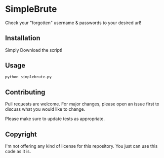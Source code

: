 # SimpleBrute
Check your "forgotten" username &amp; passwords to your desired url!
## Installation 
Simply Download the script!
## Usage
```bash
python simplebrute.py
```
## Contributing
Pull requests are welcome. For major changes, please open an issue first to discuss what you would like to change.

Please make sure to update tests as appropriate.

## Copyright
I'm not offering any kind of license for this repository.
You just can use this code as it is.
